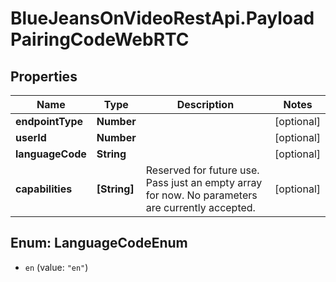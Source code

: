 # BlueJeansOnVideoRestApi.PayloadPairingCodeWebRTC

## Properties
Name | Type | Description | Notes
------------ | ------------- | ------------- | -------------
**endpointType** | **Number** |  | [optional] 
**userId** | **Number** |  | [optional] 
**languageCode** | **String** |  | [optional] 
**capabilities** | **[String]** | Reserved for future use. Pass just an empty array for now. No parameters are currently accepted. | [optional] 


<a name="LanguageCodeEnum"></a>
## Enum: LanguageCodeEnum


* `en` (value: `"en"`)





